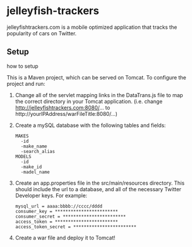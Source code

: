 jelleyfish-trackers
===================

jelleyfishtrackers.com is a mobile optimized application that tracks the popularity of cars on Twitter. 

Setup
-----
how to setup

This is a Maven project, which can be served on Tomcat. To configure the project and run:

1. Change all of the servlet mapping links in the DataTrans.js file to map the correct directory in your Tomcat application. (i.e. change http://jelleyfishtrackers.com:8080/... to http://yourIPAddress/warFileTitle:8080/...)

2. Create a mySQL database with the following tables and fields:
    ```
    MAKES
      -id
      -make_name
      -search_alias
    MODELS
      -id
      -make_id
      -madel_name
    ```

3. Create an app.properties file in the src/main/resources directory. This should include the url to a database, and all of the necessary Twitter Developer keys. For example:

    ```
    mysql_url = aaaa:bbbb://cccc/dddd
    consumer_key = ************************
    consumer_secret = ************************
    access_token = ************************
    access_token_secret = ************************
    ```
    
4. Create a war file and deploy it to Tomcat!

